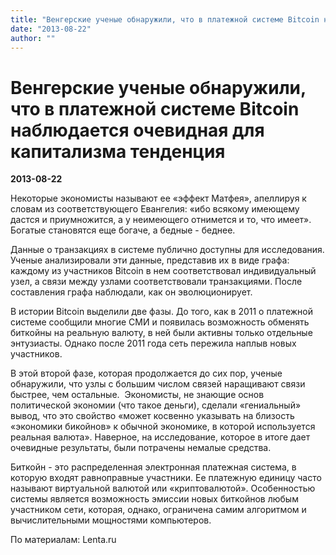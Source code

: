 ```yaml
---
title: "Венгерские ученые обнаружили, что в платежной системе Bitcoin наблюдается очевидная для капитализма тенденция"
date: "2013-08-22"
author: ""
---
```


# Венгерские ученые обнаружили, что в платежной системе Bitcoin наблюдается очевидная для капитализма тенденция

**2013-08-22** 

Некоторые экономисты называют ее «эффект Матфея», апеллируя к словам из соответствующего Евангелия: «ибо всякому имеющему дастся и приумножится, а у неимеющего отнимется и то, что имеет». Богатые становятся еще богаче, а бедные - беднее.

Данные о транзакциях в системе публично доступны для исследования. Ученые анализировали эти данные, представив их в виде графа: каждому из участников Bitcoin в нем соответствовал индивидуальный узел, а связи между узлами соответствовали транзакциями. После составления графа наблюдали, как он эволюционирует.

В истории Bitcoin выделили две фазы. До того, как в 2011 о платежной системе сообщили многие СМИ и появилась возможность обменять биткойны на реальную валюту, в ней были активны только отдельные энтузиасты. Однако после 2011 года сеть пережила наплыв новых участников.

В этой второй фазе, которая продолжается до сих пор, ученые обнаружили, что узлы с большим числом связей наращивают связи быстрее, чем остальные.  Экономисты, не знающие основ политической экономии (что такое деньги), сделали «гениальный» вывод, что это свойство «может косвенно указывать на близость «экономики бикойнов» к обычной экономике, в которой используется реальная валюта». Наверное, на исследование, которое в итоге дает очевидные результаты, были потрачены немалые средства.

Биткойн - это распределенная электронная платежная система, в которую входят равноправные участники. Ее платежную единицу часто называют виртуальной валютой или «криптовалютой». Особенностью системы является возможность эмиссии новых биткойнов любым участником сети, которая, однако, ограничена самим алгоритмом и вычислительными мощностями компьютеров.

По материалам: Lenta.ru